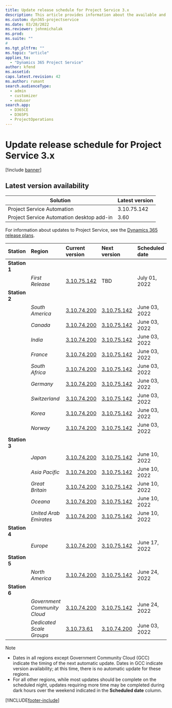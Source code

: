 ```yaml
---
title: Update release schedule for Project Service 3.x
description: This article provides information about the available and upcoming releases of Dynamics 365 Project Service Automation.
ms.custom: dyn365-projectservice
ms.date: 03/28/2022
ms.reviewer: johnmichalak
ms.prod:
ms.suite: ""
#
ms.tgt_pltfrm: ""
ms.topic: "article"
applies_to: 
  - "Dynamics 365 Project Service"
author: kfend
ms.assetid: 
caps.latest.revision: 42
ms.author: rumant
search.audienceType: 
  - admin
  - customizer
  - enduser
search.app: 
  - D365CE
  - D365PS
  - ProjectOperations
---
```


# Update release schedule for Project Service 3.x

[!include [banner](../includes/psa-now-project-operations.md)]

## Latest version availability

| Solution  | Latest version |
|-------|----|
| Project Service Automation    | 3.10.75.142 |
| Project Service Automation desktop add-in                | 3.60          |

For information about updates to Project Service, see the [Dynamics 365 release plans](/dynamics365/release-plans/). 

| Station  | Region | Current version | Next version |  Scheduled date
| :---   | :---   | :---   | :---   |:---   |         
|<strong>Station 1</strong> | |  |  | |
| | <i>First Release</i> | [3.10.75.142](whats-new-ur-44.md) | TBD | July 01, 2022
|<strong>Station 2</strong> | |  |  | |
| | <i>South America</i> | [3.10.74.200](whats-new-ur43.md) | [3.10.75.142](whats-new-ur-44.md) | June 03, 2022
| | <i>Canada</i> | [3.10.74.200](whats-new-ur43.md) | [3.10.75.142](whats-new-ur-44.md) | June 03, 2022
| | <i>India</i> | [3.10.74.200](whats-new-ur43.md) | [3.10.75.142](whats-new-ur-44.md) | June 03, 2022
| | <i>France</i> | [3.10.74.200](whats-new-ur43.md) | [3.10.75.142](whats-new-ur-44.md) | June 03, 2022
| | <i>South Africa</i> | [3.10.74.200](whats-new-ur43.md) | [3.10.75.142](whats-new-ur-44.md) | June 03, 2022
| | <i>Germany</i> | [3.10.74.200](whats-new-ur43.md) | [3.10.75.142](whats-new-ur-44.md) | June 03, 2022
| | <i>Switzerland</i> | [3.10.74.200](whats-new-ur43.md) | [3.10.75.142](whats-new-ur-44.md) | June 03, 2022
| | <i>Korea</i> | [3.10.74.200](whats-new-ur43.md) | [3.10.75.142](whats-new-ur-44.md) | June 03, 2022
| | <i>Norway</i> | [3.10.74.200](whats-new-ur43.md) | [3.10.75.142](whats-new-ur-44.md) | June 03, 2022
|<strong>Station 3</strong> | |  |  | |
| | <i>Japan</i> | [3.10.74.200](whats-new-ur43.md) | [3.10.75.142](whats-new-ur-44.md) | June 10, 2022
| | <i>Asia Pacific</i> | [3.10.74.200](whats-new-ur43.md) | [3.10.75.142](whats-new-ur-44.md) | June 10, 2022
| | <i>Great Britain</i> | [3.10.74.200](whats-new-ur43.md) | [3.10.75.142](whats-new-ur-44.md) | June 10, 2022
| | <i>Oceana</i> | [3.10.74.200](whats-new-ur43.md) | [3.10.75.142](whats-new-ur-44.md) | June 10, 2022
| | <i>United Arab Emirates</i> | [3.10.74.200](whats-new-ur43.md) | [3.10.75.142](whats-new-ur-44.md) | June 10, 2022
|<strong>Station 4</strong> | |  |  | |
| | <i>Europe</i> | [3.10.74.200](whats-new-ur43.md) | [3.10.75.142](whats-new-ur-44.md) | June 17, 2022
|<strong>Station 5</strong> | |  |  | |
| | <i>North America</i> | [3.10.74.200](whats-new-ur43.md) | [3.10.75.142](whats-new-ur-44.md) | June 24, 2022
|<strong>Station 6</strong> | |  |  | |
| | <i>Government Community Cloud</i> | [3.10.74.200](whats-new-ur43.md) | [3.10.75.142](whats-new-ur-44.md) | June 24, 2022
| | <i>Dedicated Scale Groups</i> | [3.10.73.61](whats-new-ur-42.md) | [3.10.74.200](whats-new-ur43.md) | June 03, 2022




>[!Note]
> - Dates in all regions except Government Community Cloud (GCC) indicate the timing of the next automatic update. Dates in GCC indicate version availability; at this time, there is no automatic update for these regions.
> - For all other regions, while most updates should be complete on the scheduled night, updates requiring more time may be completed during dark hours over the weekend indicated in the **Scheduled date** column.


[!INCLUDE[footer-include](../includes/footer-banner.md)]
